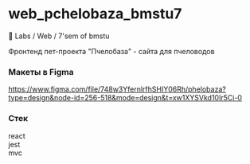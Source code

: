 # web_pchelobaza_bmstu7
:honeybee: Labs / Web / 7'sem of bmstu

Фронтенд пет-проекта "Пчелобаза" - сайта для пчеловодов

### Макеты в Figma  
https://www.figma.com/file/748w3YfernlrfhSHIY06Rh/phelobaza?type=design&node-id=256-518&mode=design&t=xw1XYSVkd10Ir5Ci-0

### Стек  
react  
jest  
mvc  
